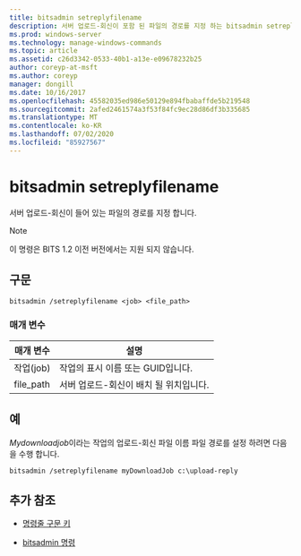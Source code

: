 ```yaml
---
title: bitsadmin setreplyfilename
description: 서버 업로드-회신이 포함 된 파일의 경로를 지정 하는 bitsadmin setreplyfilename 명령에 대 한 참조 문서입니다.
ms.prod: windows-server
ms.technology: manage-windows-commands
ms.topic: article
ms.assetid: c26d3342-0533-40b1-a13e-e09678232b25
author: coreyp-at-msft
ms.author: coreyp
manager: dongill
ms.date: 10/16/2017
ms.openlocfilehash: 45582035ed986e50129e894fbabaffde5b219548
ms.sourcegitcommit: 2afed2461574a3f53f84fc9ec28d86df3b335685
ms.translationtype: MT
ms.contentlocale: ko-KR
ms.lasthandoff: 07/02/2020
ms.locfileid: "85927567"
---
```

# <a name="bitsadmin-setreplyfilename"></a>bitsadmin setreplyfilename

서버 업로드-회신이 들어 있는 파일의 경로를 지정 합니다.

> [!NOTE]
> 이 명령은 BITS 1.2 이전 버전에서는 지원 되지 않습니다.

## <a name="syntax"></a>구문

```
bitsadmin /setreplyfilename <job> <file_path>
```

### <a name="parameters"></a>매개 변수

| 매개 변수 | 설명 |
| -------------- | -------------- |
| 작업(job) | 작업의 표시 이름 또는 GUID입니다. |
| file_path | 서버 업로드-회신이 배치 될 위치입니다. |

## <a name="examples"></a>예

*Mydownloadjob*이라는 작업의 업로드-회신 파일 이름 파일 경로를 설정 하려면 다음을 수행 합니다.

```
bitsadmin /setreplyfilename myDownloadJob c:\upload-reply
```

## <a name="additional-references"></a>추가 참조

- [명령줄 구문 키](command-line-syntax-key.md)

- [bitsadmin 명령](bitsadmin.md)
